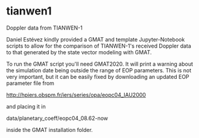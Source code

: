 # tianwen1
Doppler data from TIANWEN-1

Daniel Estévez kindly provided a GMAT and template Jupyter-Notebook scripts to allow for the comparison of TIANWEN-1's received Doppler data to that generated by the state vector modeling with GMAT. 

To run the GMAT script you'll need GMAT2020. It will print a warning about the simulation date being outside the range of EOP parameters. This is not very important, but it can be easily fixed by downloading an updated EOP parameter file from

http://hpiers.obspm.fr/iers/series/opa/eopc04_IAU2000

and placing it in

data/planetary_coeff/eopc04_08.62-now

inside the GMAT installation folder.
